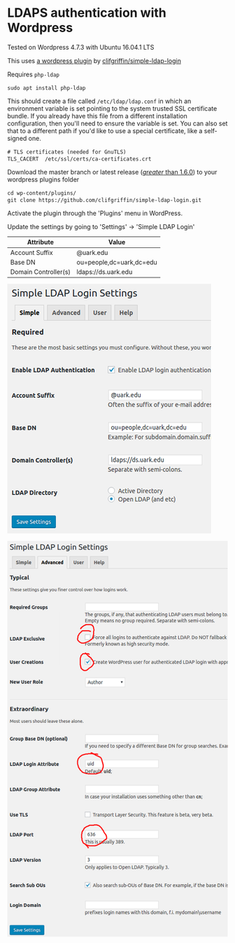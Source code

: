 # LDAPS authentication with Wordpress

Tested on Wordpress 4.7.3 with Ubuntu 16.04.1 LTS

This uses [a wordpress plugin][0] by [clifgriffin/simple-ldap-login][1]

Requires `php-ldap`

    sudo apt install php-ldap

This should create a file called `/etc/ldap/ldap.conf` in which an environment variable is set
pointing to the system trusted SSL certificate bundle. If you already have this file from a different
installation configuration, then you'll need to ensure the variable is set. You can also set that
to a different path if you'd like to use a special certificate, like a self-signed one.

    # TLS certificates (needed for GnuTLS)
    TLS_CACERT	/etc/ssl/certs/ca-certificates.crt

Download the master branch or latest release ([*greater* than 1.6.0][2]) to your wordpress plugins folder

    cd wp-content/plugins/
    git clone https://github.com/clifgriffin/simple-ldap-login.git

Activate the plugin through the 'Plugins' menu in WordPress.

Update the settings by going to 'Settings' -> 'Simple LDAP Login'

| Attribute            | Value                    |
| ---------------------|--------------------------|
| Account Suffix       | @uark.edu                |
| Base DN              | ou=people,dc=uark,dc=edu |
| Domain Controller(s) | ldaps://ds.uark.edu      |

![basic settings][3]

![advanced settings][4]

[0]:https://wordpress.org/plugins/simple-ldap-login/
[1]:https://github.com/clifgriffin/simple-ldap-login
[2]:https://github.com/clifgriffin/simple-ldap-login/issues/36
[3]:./images/wp-basic.png
[4]:./images/wp-advanced.png

